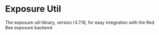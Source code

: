 # Exposure Util

The exposure util library, version r3.7.16, for easy integration with the Red Bee exposure backend.